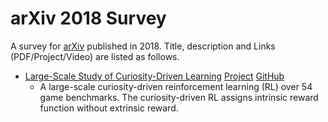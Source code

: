 # arXiv 2018 Survey

A survey for [arXiv](https://eccv2018.org/) published in 2018. Title, description and Links (PDF/Project/Video) are listed as follows.

* [Large-Scale Study of Curiosity-Driven Learning](https://arxiv.org/abs/1808.04355) [Project](https://pathak22.github.io/large-scale-curiosity/) [GitHub](https://github.com/openai/large-scale-curiosity)
	* A large-scale curiosity-driven reinforcement learning (RL) over 54 game benchmarks. The curiosity-driven RL assigns intrinsic reward function without extrinsic reward.
